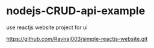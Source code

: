 # nodejs-CRUD-api-example

use reactjs website project for ui

https://github.com/Raviraj003/simple-reactjs-website.git
